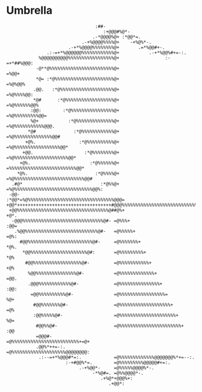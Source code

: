 # Umbrella
                                     :##-                                           
                                        :+@@@#%@*-                                        
                                    .-*@@@@%@+ :*@@*=.                                    
                                .-+%@@@@%%%%@+    -+%@%*-.                                
                           .-+*%@@@@%%%%%%%%@+       .=*%@@#+-.                           
                   .:-=+*%@@@@@@%%%%%%%%%%%%@+           .-+*%@@%#+=-:.                   
                %@@@@@@@@@@%%%%%%%%%%%%%%%%%@+                 :-=+*##%@@@:               
               -@**@%%%%%%%%%%%%%%%%%%%%%%%%@+                        =%@@+               
               *@= :*@%%%%%%%%%%%%%%%%%%%%%%@+                      =%@%@@%               
              .@@.   :*@%%%%%%%%%%%%%%%%%%%%@+                    =%@%%%%@@:              
              *@#      :*@%%%%%%%%%%%%%%%%%%@+                  =%@%%%%%%@@%              
             :@@:        :*@%%%%%%%%%%%%%%%%@+                =%@%%%%%%%%%@@=             
             %@+           :*@%%%%%%%%%%%%%%@+              =%@%%%%%%%%%%%@@@.            
            *@#              :*@%%%%%%%%%%%%@+            =%@%%%%%%%%%%%%%%@@#            
           +@%.                :*@%%%%%%%%%%@+          =%@%%%%%%%%%%%%%%%%%@@*           
          +@@.                   :*@%%%%%%%%@+        =%@%%%%%%%%%%%%%%%%%%%%@@*          
         +@%.                      :*@%%%%%%@+      =%%%%%%%%%%%%%%%%%%%%%%%%%@@*         
        *@%.                         :*@%%%%@+    =%@%%%%%%%%%%%%%%%%%%%%%%%%%%@@#        
      .#@*                             :*@%%@+  =%@%%%%%%%%%%%%%%%%%%%%%%%%%%%%%@@%:      
     -@@-                                :*@@*=%@%%%%%%%%%%%%%%%%%%%%%%%%%%%%%%%%@@@=     
    +@@*+++++++++++++++++++++++++++++++++++#@@@%%%%%%%%%%%%%%%%%%%%%%%%%%%%%%%%%%%%@@#    
     +@@%%%%%%%%%%%%%%%%%%%%%%%%%%%%%%%%%%@##@%+                                  +@*.    
      -@@@%%%%%%%%%%%%%%%%%%%%%%%%%%%%%%@#- =@%%%+                              :@@=      
       .%@@%%%%%%%%%%%%%%%%%%%%%%%%%%%@#-   =@%%%%%+                           =@%:       
         #@@%%%%%%%%%%%%%%%%%%%%%%%%@#-     =@%%%%%%%+                        *@%.        
          *@@%%%%%%%%%%%%%%%%%%%%%@#:       =@%%%%%%%%%+                     *@%          
           #@@%%%%%%%%%%%%%%%%%%@#-         =@%%%%%%%%%%%+                  +@%           
            %@@%%%%%%%%%%%%%%%@#-           =@%%%%%%%%%%%%%+               =@@.           
            .@@@%%%%%%%%%%%%@#-             =@%%%%%%%%%%%%%%%+            :@@:            
             =@@%%%%%%%%%%@#-               =@%%%%%%%%%%%%%%%%%=          %@+             
              #@@%%%%%%%@#-                 =@%%%%%%%%%%%%%%%%%%%+       =@%              
              :@@%%%%%@#-                   =@%%%%%%%%%%%%%%%%%%%%%+     %@=              
               #@@%%@#-                     =@%%%%%%%%%%%%%%%%%%%%%%%+  :@@               
               =@@@#-                       =@%%%%%%%%%%%%%%%%%%%%%%%%%+=@+               
               .@@%*++=-:.                  =@%%%%%%%%%%%%%%%%%%%%@@@@@@@@:               
                .:--=+*%@@@#*=:.            =@%%%%%%%%%%%%%@@@@@@@%*+=--:.                
                          :-+#@@%*=.        =@%%%%%%%%%@@@@@#+=:.                         
                               .-+%@@*-     =@%%%%%@@@@%*-.                               
                                    -*%@#=. =@%%@@@@*-.                                   
                                       .+%@*+@@@%+:                                       
                                          .+@@*:     

